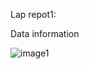 
Lap repot1:

Data information

 ![image1](https://github.com/SabbirAhmedSaqlain/troyee/assets/17944843/da369859-dfda-48f0-9032-68145bc98108)

